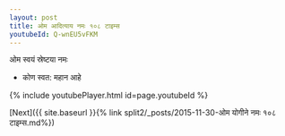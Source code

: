 ```yaml
---
layout: post
title: ओम आदित्याय नमः १०८ टाइम्स
youtubeId: Q-wnEU5vFKM
---
```

 
 
 ओम स्वयं स्रेष्टया नमः  
 
 -  कोण स्वत: महान आहे 
 
  
 
  
 
 
 
 
 
 


{% include youtubePlayer.html id=page.youtubeId %}
 
[Next]({{ site.baseurl }}{% link  split2/_posts/2015-11-30-ओम योगीने नमः १०८ टाइम्स.md%})
 
